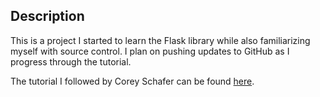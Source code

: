 ## Description

This is a project I started to learn the Flask library while also familiarizing myself with source control. I plan on pushing updates to GitHub as I progress through the tutorial. 

The tutorial I followed by Corey Schafer can be found [here](https://www.youtube.com/watch?v=MwZwr5Tvyxo&list=PL-osiE80TeTs4UjLw5MM6OjgkjFeUxCYH&index=1). 
